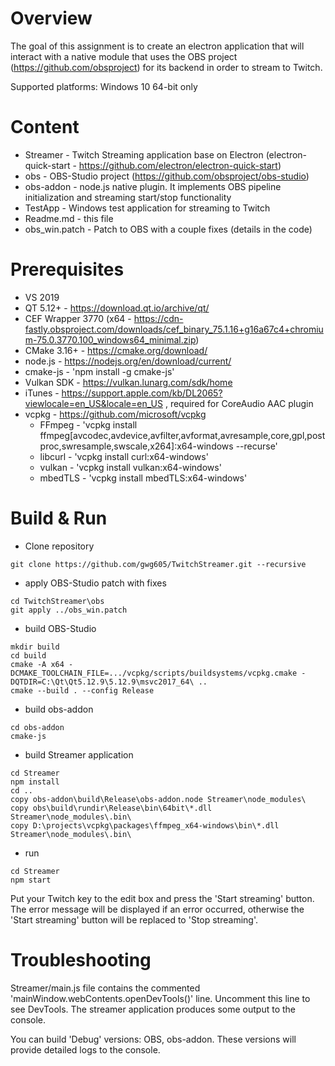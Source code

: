 # Overview

The goal of this assignment is to create an electron application that will interact with a native module that uses the OBS project (https://github.com/obsproject) for its backend in order to stream to Twitch.

Supported platforms: Windows 10 64-bit only

# Content
- Streamer - Twitch Streaming application base on Electron (electron-quick-start - https://github.com/electron/electron-quick-start)
- obs - OBS-Studio project (https://github.com/obsproject/obs-studio)
- obs-addon - node.js native plugin. It implements OBS pipeline initialization and streaming start/stop functionality
- TestApp - Windows test application for streaming to Twitch
- Readme.md - this file
- obs_win.patch - Patch to OBS with a couple fixes (details in the code)

# Prerequisites
- VS 2019
- QT 5.12+ - https://download.qt.io/archive/qt/
- CEF Wrapper 3770 (x64 - https://cdn-fastly.obsproject.com/downloads/cef_binary_75.1.16+g16a67c4+chromium-75.0.3770.100_windows64_minimal.zip)
- CMake 3.16+ - https://cmake.org/download/
- node.js - https://nodejs.org/en/download/current/
- cmake-js - 'npm install -g cmake-js'
- Vulkan SDK - https://vulkan.lunarg.com/sdk/home
- iTunes - https://support.apple.com/kb/DL2065?viewlocale=en_US&locale=en_US , required for CoreAudio AAC plugin
- vcpkg - https://github.com/microsoft/vcpkg
  - FFmpeg - 'vcpkg install ffmpeg[avcodec,avdevice,avfilter,avformat,avresample,core,gpl,postproc,swresample,swscale,x264]:x64-windows --recurse'
  - libcurl - 'vcpkg install curl:x64-windows'
  - vulkan - 'vcpkg install vulkan:x64-windows'
  - mbedTLS - 'vcpkg install mbedTLS:x64-windows'


# Build & Run

- Clone repository
```
git clone https://github.com/gwg605/TwitchStreamer.git --recursive
```
- apply OBS-Studio patch with fixes
```
cd TwitchStreamer\obs
git apply ../obs_win.patch
```
- build OBS-Studio
```
mkdir build
cd build
cmake -A x64 -DCMAKE_TOOLCHAIN_FILE=.../vcpkg/scripts/buildsystems/vcpkg.cmake -DQTDIR=C:\Qt\Qt5.12.9\5.12.9\msvc2017_64\ ..
cmake --build . --config Release
```
- build obs-addon
```
cd obs-addon
cmake-js
```
- build Streamer application
```
cd Streamer
npm install
cd ..
copy obs-addon\build\Release\obs-addon.node Streamer\node_modules\
copy obs\build\rundir\Release\bin\64bit\*.dll Streamer\node_modules\.bin\
copy D:\projects\vcpkg\packages\ffmpeg_x64-windows\bin\*.dll Streamer\node_modules\.bin\
```
- run
```
cd Streamer
npm start
```
Put your Twitch key to the edit box and press the 'Start streaming' button. The error message will be displayed if an error occurred, otherwise the 'Start streaming' button will be replaced to 'Stop streaming'.

# Troubleshooting
Streamer/main.js file contains the commented 'mainWindow.webContents.openDevTools()' line. Uncomment this line to see DevTools. The streamer application produces some output to the console.

You can build 'Debug' versions: OBS, obs-addon. These versions will provide detailed logs to the console.